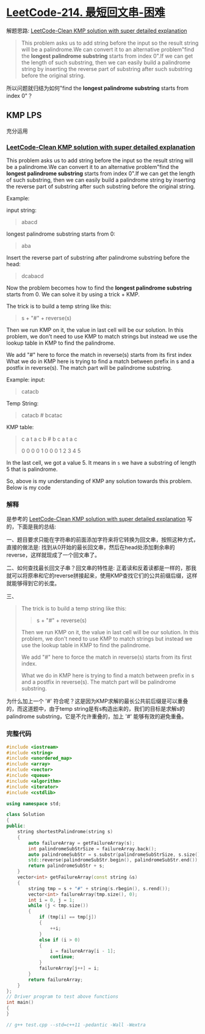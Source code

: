 # [LeetCode-214. 最短回文串-困难](https://leetcode.cn/problems/shortest-palindrome/) 

解题思路: [LeetCode-Clean KMP solution with super detailed explanation](https://leetcode.com/problems/shortest-palindrome/discuss/60113/clean-kmp-solution-with-super-detailed-explanation)  

> This problem asks us to add string before the input so the result string will be a palindrome.We can convert it to an alternative problem"find the **longest palindrome substring** starts from index 0".If we can get the length of such substring, then we can easily build a palindrome string by inserting the reverse part of substring after such substring before the original string.

所以问题就归结为如何"find the **longest palindrome substring** starts from index 0"？

## KMP LPS

充分运用

### [LeetCode-Clean KMP solution with super detailed explanation](https://leetcode.com/problems/shortest-palindrome/discuss/60113/clean-kmp-solution-with-super-detailed-explanation)  

This problem asks us to add string before the input so the result string will be a palindrome.We can convert it to an alternative problem"find the **longest palindrome substring** starts from index 0".If we can get the length of such substring, then we can easily build a palindrome string by inserting the reverse part of substring after such substring before the original string.

Example:

input string:

> abacd

longest palindrome substring starts from 0:

> aba

Insert the reverse part of substring after palindrome substring before the head:

> dcabacd

Now the problem becomes how to find the **longest palindrome substring** starts from 0. We can solve it by using a trick + KMP.

The trick is to build a temp string like this:

> s + "#" + reverse(s)

Then we run KMP on it, the value in last cell will be our solution. In this problem, we don't need to use KMP to match strings but instead we use the lookup table in KMP to find the palindrome.

We add "#" here to force the match in reverse(s) starts from its first index What we do in KMP here is trying to find a match between prefix in s and a postfix in reverse(s). The match part will be palindrome substring.

Example:
input:

> catacb

Temp String:

> catacb # bcatac

KMP table:

> c a t a c b # b c a t a c
>
> 0 0 0 0 1 0 0 0 1 2 3 4 5

In the last cell, we got a value 5. It means in `s` we have a substring of length 5 that is palindrome.

So, above is my understanding of KMP any solution towards this problem. Below is my code



### 解释

是参考的 [LeetCode-Clean KMP solution with super detailed explanation](https://leetcode.com/problems/shortest-palindrome/discuss/60113/clean-kmp-solution-with-super-detailed-explanation) 写的，下面是我的总结:

一、题目要求只能在字符串的前面添加字符来将它转换为回文串，按照这种方式，直接的做法是: 找到从0开始的最长回文串，然后在head处添加剩余串的reverse，这样就现成了一个回文串了。

二、如何查找最长回文子串？回文串的特性是: 正着读和反着读都是一样的，那我就可以将原串和它的reverse拼接起来，使用KMP查找它们的公共前缀后缀，这样就能够得到它的长度。

三、

> The trick is to build a temp string like this:
>
> > s + "#" + reverse(s)
>
> Then we run KMP on it, the value in last cell will be our solution. In this problem, we don't need to use KMP to match strings but instead we use the lookup table in KMP to find the palindrome.
>
> We add "#" here to force the match in reverse(s) starts from its first index.
>
> What we do in KMP here is trying to find a match between prefix in s and a postfix in reverse(s). The match part will be palindrome substring.

为什么加上一个 '#' 符合呢？这是因为KMP求解的最长公共前后缀是可以重叠的，而这道题中，由于temp string是有s构造出来的，我们的目标是求解s的palindrome substring，它是不允许重叠的，加上 '#' 能够有效的避免重叠。



### 完整代码



```c++
#include <iostream>
#include <string>
#include <unordered_map>
#include <array>
#include <vector>
#include <queue>
#include <algorithm>
#include <iterator>
#include <cstdlib>

using namespace std;

class Solution
{
public:
    string shortestPalindrome(string s)
    {
        auto failureArray = getFailureArray(s);
        int palindromeSubStrSize = failureArray.back();
        auto palindromeSubStr = s.substr(palindromeSubStrSize, s.size() - palindromeSubStrSize);
        std::reverse(palindromeSubStr.begin(), palindromeSubStr.end());
        return palindromeSubStr + s;
    }
    vector<int> getFailureArray(const string &s)
    {
        string tmp = s + "#" + string(s.rbegin(), s.rend());
        vector<int> failureArray(tmp.size(), 0);
        int i = 0, j = 1;
        while (j < tmp.size())
        {
            if (tmp[i] == tmp[j])
            {
                ++i;
            }
            else if (i > 0)
            {
                i = failureArray[i - 1];
                continue;
            }
            failureArray[j++] = i;
        }
        return failureArray;
    }
};
// Driver program to test above functions
int main()
{
}

// g++ test.cpp --std=c++11 -pedantic -Wall -Wextra

```

